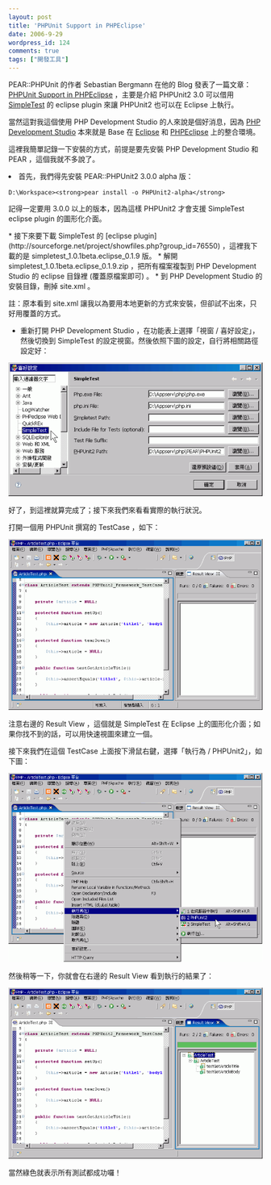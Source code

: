 ```yaml
---
layout: post
title: 'PHPUnit Support in PHPEclipse'
date: 2006-9-29
wordpress_id: 124
comments: true
tags: ["開發工具"]
---
```


PEAR::PHPUnit 的作者 Sebastian Bergmann 在他的 Blog 發表了一篇文章：[PHPUnit Support in PHPEclipse](http://www.sebastian-bergmann.de/blog/archives/586-PHPUnit-Support-in-PHPEclipse.html) ，主要是介紹 PHPUnit2 3.0 可以借用 [SimpleTest](http://www.lastcraft.com/simple_test.php) 的 eclipse plugin 來讓 PHPUnit2 也可以在 Eclipse 上執行。

當然這對我這個使用 PHP Development Studio 的人來說是個好消息，因為 [PHP Development Studio](http://www.joomlatwork.com/products/free_products_for_joomla/php_development_studio_2.0.html) 本來就是 Base 在 [Eclipse](http://www.eclipse.org/) 和 [PHPEclipse](http://www.phpeclipse.de/) 上的整合環境。

<!--more-->

這裡我簡單記錄一下安裝的方式，前提是要先安裝 PHP Development Studio 和 PEAR ，這個我就不多說了。

<li>
首先，我們得先安裝 PEAR::PHPUnit2 3.0.0 alpha 版： 

```
D:\Workspace><strong>pear install -o PHPUnit2-alpha</strong>

```

記得一定要用 3.0.0 以上的版本，因為這樣 PHPUnit2 才會支援 SimpleTest eclipse plugin 的圖形化介面。
</li>
* 接下來要下載 SimpleTest 的 [eclipse plugin](http://sourceforge.net/project/showfiles.php?group_id=76550) ，這裡我下載的是 simpletest_1.0.1beta.eclipse_0.1.9 版。 
* 解開 simpletest_1.0.1beta.eclipse_0.1.9.zip ，把所有檔案複製到 PHP Development Studio 的 eclipse 目錄裡 (覆蓋原檔案即可) 。
* 到 PHP Development Studio 的安裝目錄，刪掉 site.xml 。

註：原本看到 site.xml 讓我以為要用本地更新的方式來安裝，但卻試不出來，只好用覆蓋的方式。
* 重新打開 PHP Development Studio ，在功能表上選擇「視窗 / 喜好設定」，然後切換到 SimpleTest 的設定視窗。然後依照下圖的設定，自行將相關路徑設定好：

[![SimpleTest eclipse plugin setting.](/resources/phpunit_on_phpeclipse/01.gif)](/resources/phpunit_on_phpeclipse/01.gif)


好了，到這裡就算完成了；接下來我們來看看實際的執行狀況。

打開一個用 PHPUnit 撰寫的 TestCase ，如下：

[![TestCase](/resources/phpunit_on_phpeclipse/02.gif)](/resources/phpunit_on_phpeclipse/02.gif)

注意右邊的 Result View ，這個就是 SimpleTest 在 Eclipse 上的圖形化介面；如果你找不到的話，可以用快速視圖來建立一個。

接下來我們在這個 TestCase 上面按下滑鼠右鍵，選擇「執行為 / PHPUnit2」，如下圖：

[![Run TestCase](/resources/phpunit_on_phpeclipse/03.gif)](/resources/phpunit_on_phpeclipse/03.gif)

然後稍等一下，你就會在右邊的 Result View 看到執行的結果了：

[![Run TestCase Success](/resources/phpunit_on_phpeclipse/04.gif)](/resources/phpunit_on_phpeclipse/04.gif)

當然綠色就表示所有測試都成功囉！
